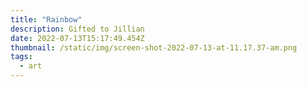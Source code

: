 ```yaml
---
title: "Rainbow"
description: Gifted to Jillian
date: 2022-07-13T15:17:49.454Z
thumbnail: /static/img/screen-shot-2022-07-13-at-11.17.37-am.png
tags:
  - art
---
```

